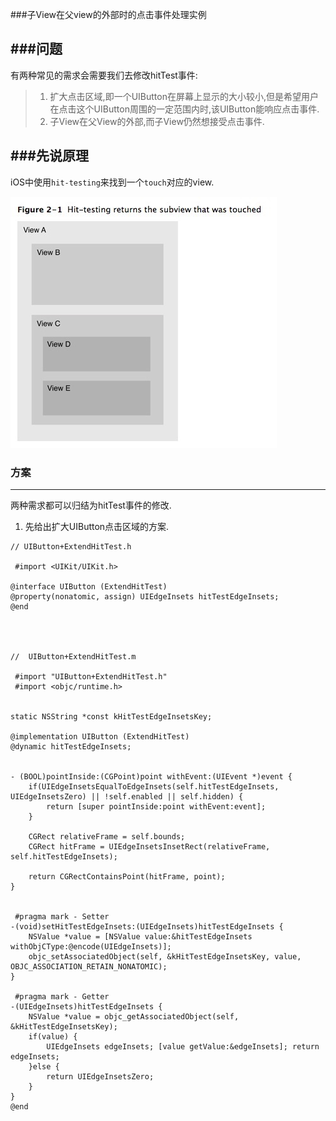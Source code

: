###子View在父view的外部时的点击事件处理实例


###问题
---
有两种常见的需求会需要我们去修改hitTest事件:
> 1. 扩大点击区域,即一个UIButton在屏幕上显示的大小较小,但是希望用户在点击这个UIButton周围的一定范围内时,该UIButton能响应点击事件. 
> 2. 子View在父View的外部,而子View仍然想接受点击事件. 





###先说原理
---

iOS中使用`hit-testing`来找到一个`touch`对应的view. 

![image](https://raw.githubusercontent.com/JasonWorking/Articles/master/images/hit-testing.jpg)





### 方案
---
两种需求都可以归结为hitTest事件的修改.

1. 先给出扩大UIButton点击区域的方案. 

```
// UIButton+ExtendHitTest.h 

 #import <UIKit/UIKit.h>

@interface UIButton (ExtendHitTest)
@property(nonatomic, assign) UIEdgeInsets hitTestEdgeInsets;
@end




//  UIButton+ExtendHitTest.m

 #import "UIButton+ExtendHitTest.h"
 #import <objc/runtime.h>


static NSString *const kHitTestEdgeInsetsKey;

@implementation UIButton (ExtendHitTest)
@dynamic hitTestEdgeInsets;


- (BOOL)pointInside:(CGPoint)point withEvent:(UIEvent *)event {
    if(UIEdgeInsetsEqualToEdgeInsets(self.hitTestEdgeInsets, UIEdgeInsetsZero) || !self.enabled || self.hidden) {
        return [super pointInside:point withEvent:event];
    }
    
    CGRect relativeFrame = self.bounds;
    CGRect hitFrame = UIEdgeInsetsInsetRect(relativeFrame, self.hitTestEdgeInsets);
    
    return CGRectContainsPoint(hitFrame, point);
}


 #pragma mark - Setter
-(void)setHitTestEdgeInsets:(UIEdgeInsets)hitTestEdgeInsets {
    NSValue *value = [NSValue value:&hitTestEdgeInsets withObjCType:@encode(UIEdgeInsets)];
    objc_setAssociatedObject(self, &kHitTestEdgeInsetsKey, value, OBJC_ASSOCIATION_RETAIN_NONATOMIC);
}

 #pragma mark - Getter
-(UIEdgeInsets)hitTestEdgeInsets {
    NSValue *value = objc_getAssociatedObject(self, &kHitTestEdgeInsetsKey);
    if(value) {
        UIEdgeInsets edgeInsets; [value getValue:&edgeInsets]; return edgeInsets;
    }else {
        return UIEdgeInsetsZero;
    }
}
@end

```




